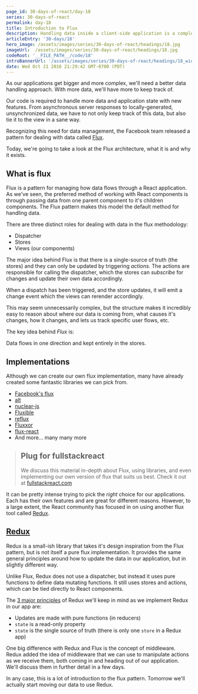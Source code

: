 ```yaml
---
page_id: 30-days-of-react/day-18
series: 30-days-of-react
permalink: day-18
title: Introduction to Flux
description: Handling data inside a client-side application is a complex task. Today we're looking at a one method of handling complex data proposed by Facebook called the Flux Architecture.
articleEntry: '30-days/18'
hero_image: /assets/images/series/30-days-of-react/headings/18.jpg
imageUrl:  /assets/images/series/30-days-of-react/headings/18.jpg
codeRoot: '__FILE_PATH__/code/18'
introBannerUrl: '/assets/images/series/30-days-of-react/headings/18_wide.jpg'
date: Wed Oct 21 2016 21:29:42 GMT-0700 (PDT)
---
```


As our applications get bigger and more complex, we'll need a better data handling approach. With more data, we'll have more to keep track of. 

Our code is required to handle more data and application state with new features. From asynchronous server responses to locally-generated, unsynchronized data, we have to not only keep track of this data, but also tie it to the view in a sane way.

Recognizing this need for data management, the Facebook team released a pattern for dealing with data called [Flux](https://facebook.github.io/flux/docs/overview.html). 

Today, we're going to take a look at the Flux architecture, what it is and why it exists. 

## What is flux

Flux is a pattern for managing how data flows through a React application. As we've seen, the preferred method of working with React components is through passing data from one parent component to it's children components. The Flux pattern makes this model the default method for handling data.

There are three distinct roles for dealing with data in the flux methodology: 

* Dispatcher
* Stores
* Views (our components)

The major idea behind Flux is that there is a single-source of truth (the stores) and they can only be updated by triggering _actions_. The actions are responsible for calling the dispatcher, which the stores can _subscribe_ for changes and update their own data accordingly.

When a dispatch has been triggered, and the store updates, it will emit a change event which the views can rerender accordingly. 

This may seem unnecessarily complex, but the structure makes it incredibly easy to reason about where our data is coming from, what causes it's changes, how it changes, and lets us track specific user flows, etc. 

The key idea behind _Flux_ is:

Data flows in one direction and kept entirely in the stores.

## Implementations

Although we can create our own flux implementation, many have already created some fantastic libraries we can pick from.

* [Facebook's flux](https://github.com/facebook/flux)
* [alt](http://alt.js.org/)
* [nuclear-js](https://optimizely.github.io/nuclear-js/)
* [Fluxible](http://fluxible.io/)
* [reflux](https://github.com/reflux/refluxjs)
* [Fluxxor](http://fluxxor.com/)
* [flux-react](https://github.com/christianalfoni/flux-react)
* And more... many many more

> ## Plug for fullstackreact
>
> We discuss this material in-depth about Flux, using libraries, and even implementing our own version of flux that suits us best.
> Check it out at [fullstackreact.com](https://fullstackreact.com)

It can be pretty intense trying to pick the _right_ choice for our applications. Each has their own features and are great for different reasons. However, to a large extent, the React community has focused in on using another flux tool called [Redux](http://redux.js.org/).

## [Redux](http://redux.js.org/)

Redux is a small-ish library that takes it's design inspiration from the Flux pattern, but is not itself a pure flux implementation. It provides the same general principles around how to update the data in our application, but in slightly different way.

Unlike Flux, Redux does not use a dispatcher, but instead it uses pure functions to define data mutating functions. It still uses stores and actions, which can be tied directly to React components.

The [3 major principles](http://redux.js.org/docs/introduction/ThreePrinciples.html) of Redux we'll keep in mind as we implement Redux in our app are:

* Updates are made with pure functions (in reducers)
* `state` is a read-only property
* `state` is the single source of truth (there is only one `store` in a Redux app)

One big difference with Redux and Flux is the concept of middleware. Redux added the idea of middleware that we can use to manipulate actions as we receive them, both coming in and heading out of our application. We'll discuss them in further detail in a few days.

In any case, this is a lot of introduction to the flux pattern. Tomorrow we'll actually start moving our data to use Redux. 
